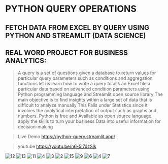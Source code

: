 # PYTHON QUERY OPERATIONS 
## FETCH DATA FROM EXCEL BY QUERY USING PYTHON AND STREAMLIT (DATA SCIENCE)
## REAL WORD PROJECT FOR  BUSINESS ANALYTICS:

> A query is a set of questions given a database to return values for particular query parameters such as conditions and aggregation functions
let us learn how to write a query to ask an Excel file a particular data based on advanced condition parameters using Python programming language and Streamlit open source library
The main objective is to find insights within a large set of data that is difficult to analyze manually 
This Falls under Statistics since it involves the analytical interpretation of output such as graphs and numbers.
Python is free and Available as open source language.  apply the skills to turn your business Data into useful information for decision-making 

> Live Demo
https://python-query.streamlit.app/

> youtube
https://youtu.be/n6-5l7dzSlk

![12](https://github.com/shamiraty/python-query-operations/assets/129072179/8fd7479c-9140-4f2f-9ab1-20e8fca6a31a)
![13](https://github.com/shamiraty/python-query-operations/assets/129072179/409bc238-4c73-47c0-a0cf-e44052fc0b7e)
![11](https://github.com/shamiraty/python-query-operations/assets/129072179/70cb987c-1b4a-43f1-b6ba-9859dff2c47c)
![4](https://github.com/shamiraty/python-query-operations/assets/129072179/21bb10af-ca42-4860-96b1-b66e87b6e2ef)
![3](https://github.com/shamiraty/python-query-operations/assets/129072179/933057d6-8182-435a-b00f-1f1ebf92154f)
![2](https://github.com/shamiraty/python-query-operations/assets/129072179/836e3e70-6034-49ca-aa7b-35f27aba031a)
![15](https://github.com/shamiraty/python-query-operations/assets/129072179/535f4aa5-6885-49d0-99c5-0f7a38f93c46)
![9](https://github.com/shamiraty/python-query-operations/assets/129072179/bc70b1e0-7b73-481a-b9ae-db868e01a80e)
![6](https://github.com/shamiraty/python-query-operations/assets/129072179/ea22de2b-1a14-4b98-b177-43f0ddbca6b3)
![4](https://github.com/shamiraty/python-query-operations/assets/129072179/289dc3cb-d2c0-4b03-babf-42040819bd92)
![7](https://github.com/shamiraty/python-query-operations/assets/129072179/5c32e763-081a-4c55-9c8b-03bd0ce2aff2)



